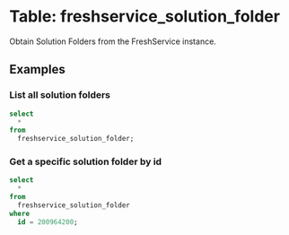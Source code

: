 # Table: freshservice_solution_folder

Obtain Solution Folders from the FreshService instance.

## Examples

### List all solution folders

```sql
select
  *
from
  freshservice_solution_folder;
```

### Get a specific solution folder by id

```sql
select
  *
from
  freshservice_solution_folder
where
  id = 200964200;
```
